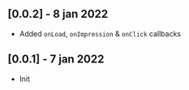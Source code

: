 ## [0.0.2] - 8 jan 2022

- Added `onLoad`, `onImpression` & `onClick` callbacks

## [0.0.1] - 7 jan 2022

- Init
